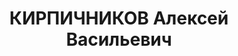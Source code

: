 ---
title: КИРПИЧНИКОВ Алексей Васильевич
description: "Род. в 1881, Саратовская губ., Петровский уезд, дер. Дурасовка, русский,\
  \ обр.: незаконченное высшее, б/п. Проживал: Москва, Бахметьевская ул., д. 28, кв.\
  \ 4. Внештатный переводчик библиотеки Наркомата тяжелой промышленности СССР \n \
  \ Арестован 01.10.1937. Обв. в участии в к.-р. белогвардейской террористической\
  \ организации. Приговор: ВК ВС СССР, 03.11.1937 – ВМН. Расстрелян 03.11.1937, г.Москва.\
  \ \n  Реабилитирован ВК ВС СССР январь 1958"
---